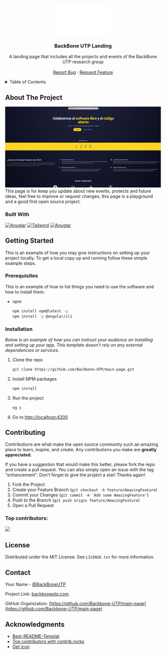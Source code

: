 

<!-- PROJECT LOGO -->
<br />
<div align="center">
    <img src="https://github.com/Backbone-UTP/logoBackBone/blob/main/circle_light.svg" alt="BackBone" width="180px" height="100px">

  <h3 align="center">BackBone UTP Landing</h3>

  <p align="center">
    A landing page that includes all the projects and events of the BackBone UTP research group
    <br /
    <br />
    <br />
    <a href="https://github.com/Backbone-UTP/main-page/issues/new">Report Bug</a>
    ·
    <a href="https://github.com/Backbone-UTP/main-page/issues/new">Request Feature</a>
  </p>
</div>



<!-- TABLE OF CONTENTS -->
<details>
  <summary>Table of Contents</summary>
  <ol>
    <li>
      <a href="#about-the-project">About The Project</a>
      <ul>
        <li><a href="#built-with">Built With</a></li>
      </ul>
    </li>
    <li>
      <a href="#getting-started">Getting Started</a>
      <ul>
        <li><a href="#prerequisites">Prerequisites</a></li>
        <li><a href="#installation">Installation</a></li>
      </ul>
    </li>
    <li><a href="#contributing">Contributing</a></li>
    <li><a href="#license">License</a></li>
    <li><a href="#contact">Contact</a></li>
    <li><a href="#acknowledgments">Acknowledgments</a></li>
  </ol>
</details>



<!-- ABOUT THE PROJECT -->
## About The Project

<img src="https://github.com/Backbone-UTP/logoBackBone/blob/main/screenshot.png" alt="Anuglar">
This page is for keep you update about new events, protects and future ideas, feel free to improve or request changes, this page is a playground and a good first open source project.




### Built With

<a href="https://angular.dev/" title="Angular"><img src="https://github.com/get-icon/geticon/raw/master/icons/angular.svg" alt="Anuglar" width="180px" height="100px"></a>
<a href="https://tailwindcss.com/" title="tailwindcss"><img src="https://github.com/get-icon/geticon/raw/master/icons/tailwindcss.svg" alt="Tailwind" width="180px" height="100px"></a>
<a href="https://github.com/standard/semistandard?tab=readme-ov-file" title="Semistandard"><img src="https://raw.githubusercontent.com/standard/semistandard/master/badge.svg" alt="Anuglar" width="180px" height="100px"></a>



<!-- GETTING STARTED -->
## Getting Started

This is an example of how you may give instructions on setting up your project locally.
To get a local copy up and running follow these simple example steps.

### Prerequisites

This is an example of how to list things you need to use the software and how to install them.
* npm
  ``` sh
  npm install npm@latest -g
  npm install -g @angular/cli
  ```
### Installation

_Below is an example of how you can instruct your audience on installing and setting up your app. This template doesn't rely on any external dependencies or services._

1. Clone the repo
   ```sh
   git clone https://github.com/Backbone-UTP/main-page.git
   ```
2. Install NPM packages
   ```sh
   npm install
   ```
3. Run the project
   ```sh
   ng s
   ```
3. Go to
	  [http://localhost:4200](http://localhost:4200)
   




<!-- CONTRIBUTING -->
## Contributing

Contributions are what make the open source community such an amazing place to learn, inspire, and create. Any contributions you make are **greatly appreciated**.

If you have a suggestion that would make this better, please fork the repo and create a pull request. You can also simply open an issue with the tag "enhancement".
Don't forget to give the project a star! Thanks again!

1. Fork the Project
2. Create your Feature Branch (`git checkout -b feature/AmazingFeature`)
3. Commit your Changes (`git commit -m 'Add some AmazingFeature'`)
4. Push to the Branch (`git push origin feature/AmazingFeature`)
5. Open a Pull Request

### Top contributors:

<a href="https://github.com/Backbone-UTP/main-page/graphs/contributors">
  <img src="https://contrib.rocks/image?repo=Backbone-UTP/main-page" />
</a>



<!-- LICENSE -->
## License

Distributed under the MIT License. See `LICENSE.txt` for more information.



<!-- CONTACT -->
## Contact

Your Name - [@BackBoneUTP](https://www.instagram.com/backboneutp/)

Project Link: [backboneutp.com](https://backboneutp.com)

GitHub Organization: [https://github.com/Backbone-UTP/main-page](https://github.com/Backbone-UTP/main-page)




<!-- ACKNOWLEDGMENTS -->
## Acknowledgments


* [Best-README-Templat](https://github.com/othneildrew/Best-README-Template)
* [Top contributors with contrib.rocks ](https://contrib.rocks)
* [Get icon](https://github.com/get-icon/geticon)




